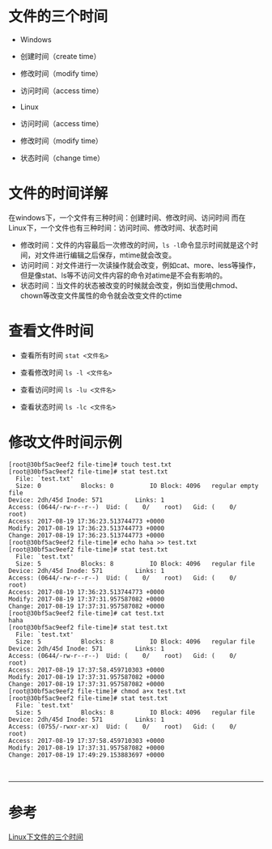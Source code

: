 # 文件的三个时间
- Windows
- 创建时间（create time）
- 修改时间（modify time）
- 访问时间（access time）

- Linux
- 访问时间（access time）
- 修改时间（modify time）
- 状态时间（change time）


# 文件的时间详解
在windows下，一个文件有三种时间：创建时间、修改时间、访问时间
而在Linux下，一个文件也有三种时间：访问时间、修改时间、状态时间

- 修改时间：文件的内容最后一次修改的时间，`ls -l`命令显示时间就是这个时间，对文件进行编辑之后保存，mtime就会改变。
- 访问时间：对文件进行一次读操作就会改变，例如cat、more、less等操作，但是像stat、ls等不访问文件内容的命令对atime是不会有影响的。
- 状态时间：当文件的状态被改变的时候就会改变，例如当使用chmod、chown等改变文件属性的命令就会改变文件的ctime


# 查看文件时间
- 查看所有时间
`stat <文件名>`

- 查看修改时间
`ls -l <文件名>`

- 查看访问时间
`ls -lu <文件名>`

- 查看状态时间
`ls -lc <文件名>`


# 修改文件时间示例
```
[root@30bf5ac9eef2 file-time]# touch test.txt
[root@30bf5ac9eef2 file-time]# stat test.txt
  File: `test.txt'
  Size: 0         	Blocks: 0          IO Block: 4096   regular empty file
Device: 2dh/45d	Inode: 571         Links: 1
Access: (0644/-rw-r--r--)  Uid: (    0/    root)   Gid: (    0/    root)
Access: 2017-08-19 17:36:23.513744773 +0000
Modify: 2017-08-19 17:36:23.513744773 +0000
Change: 2017-08-19 17:36:23.513744773 +0000
[root@30bf5ac9eef2 file-time]# echo haha >> test.txt
[root@30bf5ac9eef2 file-time]# stat test.txt
  File: `test.txt'
  Size: 5         	Blocks: 8          IO Block: 4096   regular file
Device: 2dh/45d	Inode: 571         Links: 1
Access: (0644/-rw-r--r--)  Uid: (    0/    root)   Gid: (    0/    root)
Access: 2017-08-19 17:36:23.513744773 +0000
Modify: 2017-08-19 17:37:31.957587082 +0000
Change: 2017-08-19 17:37:31.957587082 +0000
[root@30bf5ac9eef2 file-time]# cat test.txt
haha
[root@30bf5ac9eef2 file-time]# stat test.txt
  File: `test.txt'
  Size: 5         	Blocks: 8          IO Block: 4096   regular file
Device: 2dh/45d	Inode: 571         Links: 1
Access: (0644/-rw-r--r--)  Uid: (    0/    root)   Gid: (    0/    root)
Access: 2017-08-19 17:37:58.459710303 +0000
Modify: 2017-08-19 17:37:31.957587082 +0000
Change: 2017-08-19 17:37:31.957587082 +0000
[root@30bf5ac9eef2 file-time]# chmod a+x test.txt
[root@30bf5ac9eef2 file-time]# stat test.txt
  File: `test.txt'
  Size: 5         	Blocks: 8          IO Block: 4096   regular file
Device: 2dh/45d	Inode: 571         Links: 1
Access: (0755/-rwxr-xr-x)  Uid: (    0/    root)   Gid: (    0/    root)
Access: 2017-08-19 17:37:58.459710303 +0000
Modify: 2017-08-19 17:37:31.957587082 +0000
Change: 2017-08-19 17:49:29.153883697 +0000
```


<br/>

---
# 参考


[Linux下文件的三个时间][1]

[1]: http://www.cnblogs.com/MrListening/p/5793944.html

